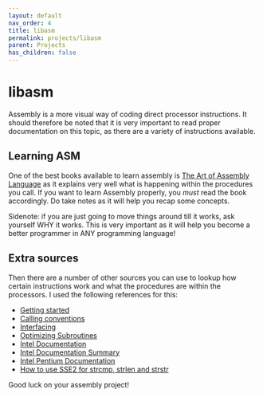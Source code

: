 ```yaml
---
layout: default
nav_order: 4
title: libasm
permalink: projects/libasm
parent: Projects
has_children: false
---
```

# libasm

Assembly is a more visual way of coding direct processor instructions. It should
therefore be noted that it is very important to read proper documentation on
this topic, as there are a variety of instructions available.

## Learning ASM

One of the best books available to learn assembly is [The Art of Assembly Language](https://www.ic.unicamp.br/~pannain/mc404/aulas/pdfs/Art%20Of%20Intel%20x86%20Assembly.pdf)
as it explains very well what is happening within the procedures you call. If
you want to learn Assembly properly, you *must* read the book accordingly. Do
take notes as it will help you recap some concepts.

Sidenote: if you are just going to move things around till it works, ask
yourself WHY it works. This is very important as it will help you become a
better programmer in ANY programming language!

## Extra sources

Then there are a number of other sources you can use to lookup how certain
instructions work and what the procedures are within the processors. I used the
following references for this:

- [Getting started](https://riptutorial.com/assembly)
- [Calling conventions](https://www.raywenderlich.com/615-assembly-register-calling-convention-tutorial)
- [Interfacing](https://en.wikibooks.org/wiki/X86_Assembly/Interfacing_with_Linux)
- [Optimizing Subroutines](https://www.agner.org/optimize/optimizing_assembly.pdf)
- [Intel Documentation](https://www.intel.com/content/dam/www/public/us/en/documents/manuals/64-ia-32-architectures-software-developer-instruction-set-reference-manual-325383.pdf)
- [Intel Documentation Summary](https://www.felixcloutier.com/x86/index.html)
- [Intel Pentium Documentation](http://faydoc.tripod.com/cpu/index.htm)
- [How to use SSE2 for strcmp, strlen and strstr](https://www.strchr.com/strcmp_and_strlen_using_sse_4.2)

Good luck on your assembly project!
